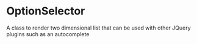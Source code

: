 # OptionSelector
A class to render two dimensional list that can be used with other JQuery plugins such as an autocomplete
